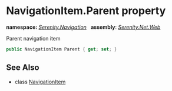 # NavigationItem.Parent property
**namespace:** *[Serenity.Navigation](../../README.md#serenity.navigation-namespace)*   **assembly**: *[Serenity.Net.Web](../../README.md)*

Parent navigation item

```csharp
public NavigationItem Parent { get; set; }
```

## See Also

* class [NavigationItem](../NavigationItem.md)